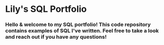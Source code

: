 # Lily's SQL Portfolio

### Hello & welcome to my SQL portfolio! This code repository contains examples of SQL I've written. Feel free to take a look and reach out if you have any questions!
